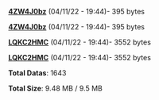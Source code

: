[**4ZW4J0bz**](/data/4ZW4J0bz.txt) (04/11/22 - 19:44)- 395 bytes

[**4ZW4J0bz**](/data/4ZW4J0bz.txt) (04/11/22 - 19:44)- 395 bytes

[**LQKC2HMC**](/data/LQKC2HMC.txt) (04/11/22 - 19:44)- 3552 bytes

[**LQKC2HMC**](/data/LQKC2HMC.txt) (04/11/22 - 19:44)- 3552 bytes

**Total Datas**: 1643

**Total Size**: 9.48 MB / 9.5 MB